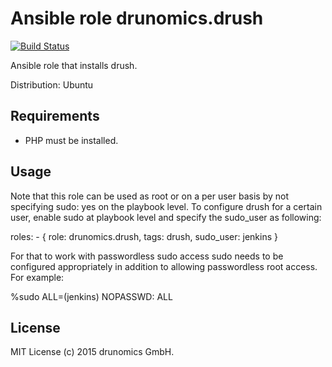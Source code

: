 # Ansible role drunomics.drush
[![Build Status](https://travis-ci.org/drunomics/ansible-role-drush.svg?branch=master)](https://travis-ci.org/drunomics/ansible-role-drush)

Ansible role that installs drush.

Distribution: Ubuntu

## Requirements

- PHP must be installed.

## Usage
Note that this role can be used as root or on a per user basis by not specifying
sudo: yes on the playbook level. To configure drush for a certain user, enable
sudo at playbook level and specify the sudo_user as following:

  roles:
    - { role: drunomics.drush, tags: drush, sudo_user: jenkins }

For that to work with passwordless sudo access sudo needs to be configured
appropriately in addition to allowing passwordless root access. For example:

  %sudo   ALL=(jenkins) NOPASSWD: ALL


## License
MIT License
(c) 2015 drunomics GmbH.